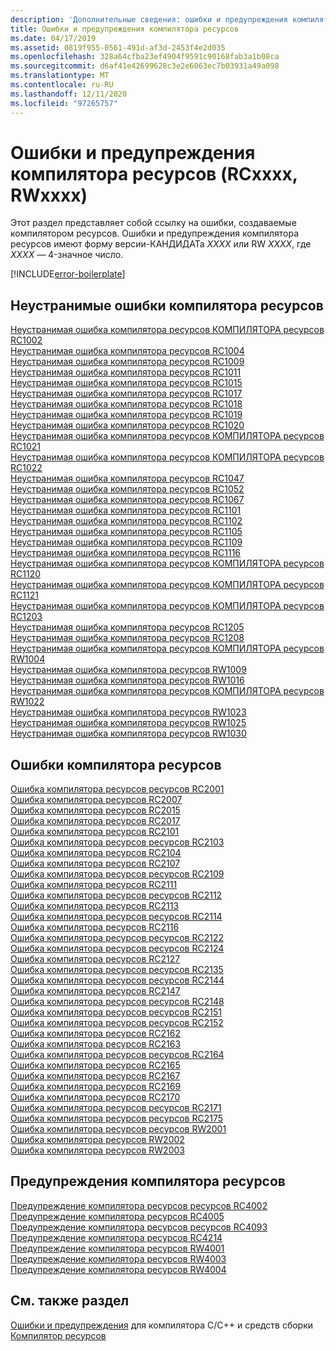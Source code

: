 ```yaml
---
description: 'Дополнительные сведения: ошибки и предупреждения компилятора ресурсов (Рккскскскс, Рвкскскскс)'
title: Ошибки и предупреждения компилятора ресурсов
ms.date: 04/17/2019
ms.assetid: 0819f955-0561-491d-af3d-2453f4e2d035
ms.openlocfilehash: 328a64cfba23ef4904f9591c90168fab3a1b08ca
ms.sourcegitcommit: d6af41e42699628c3e2e6063ec7b03931a49a098
ms.translationtype: MT
ms.contentlocale: ru-RU
ms.lasthandoff: 12/11/2020
ms.locfileid: "97265757"
---
```

# <a name="resource-compiler-errors-and-warnings-rcxxxx-rwxxxx"></a>Ошибки и предупреждения компилятора ресурсов (RCxxxx, RWxxxx)

Этот раздел представляет собой ссылку на ошибки, создаваемые компилятором ресурсов. Ошибки и предупреждения компилятора ресурсов имеют форму версии-КАНДИДАТа *XXXX* или RW *XXXX*, где *XXXX* — 4-значное число.

[!INCLUDE[error-boilerplate](../../error-messages/includes/error-boilerplate.md)]

## <a name="resource-compiler-fatal-errors"></a>Неустранимые ошибки компилятора ресурсов

[Неустранимая ошибка компилятора ресурсов КОМПИЛЯТОРА ресурсов RC1002](resource-compiler-fatal-error-rc1002.md) \
[Неустранимая ошибка компилятора ресурсов RC1004](resource-compiler-fatal-error-rc1004.md) \
[Неустранимая ошибка компилятора ресурсов RC1009](resource-compiler-fatal-error-rc1009.md) \
[Неустранимая ошибка компилятора ресурсов RC1011](resource-compiler-fatal-error-rc1011.md) \
[Неустранимая ошибка компилятора ресурсов RC1015](resource-compiler-fatal-error-rc1015.md) \
[Неустранимая ошибка компилятора ресурсов RC1017](resource-compiler-fatal-error-rc1017.md) \
[Неустранимая ошибка компилятора ресурсов RC1018](resource-compiler-fatal-error-rc1018.md) \
[Неустранимая ошибка компилятора ресурсов RC1019](resource-compiler-fatal-error-rc1019.md) \
[Неустранимая ошибка компилятора ресурсов RC1020](resource-compiler-fatal-error-rc1020.md) \
[Неустранимая ошибка компилятора ресурсов КОМПИЛЯТОРА ресурсов RC1021](resource-compiler-fatal-error-rc1021.md) \
[Неустранимая ошибка компилятора ресурсов КОМПИЛЯТОРА ресурсов RC1022](resource-compiler-fatal-error-rc1022.md) \
[Неустранимая ошибка компилятора ресурсов RC1047](resource-compiler-fatal-error-rc1047.md) \
[Неустранимая ошибка компилятора ресурсов RC1052](resource-compiler-fatal-error-rc1052.md) \
[Неустранимая ошибка компилятора ресурсов RC1067](resource-compiler-fatal-error-rc1067.md) \
[Неустранимая ошибка компилятора ресурсов RC1101](resource-compiler-fatal-error-rc1101.md) \
[Неустранимая ошибка компилятора ресурсов RC1102](resource-compiler-fatal-error-rc1102.md) \
[Неустранимая ошибка компилятора ресурсов RC1105](resource-compiler-fatal-error-rc1105.md) \
[Неустранимая ошибка компилятора ресурсов RC1109](resource-compiler-fatal-error-rc1109.md) \
[Неустранимая ошибка компилятора ресурсов RC1116](resource-compiler-fatal-error-rc1116.md) \
[Неустранимая ошибка компилятора ресурсов КОМПИЛЯТОРА ресурсов RC1120](resource-compiler-fatal-error-rc1120.md) \
[Неустранимая ошибка компилятора ресурсов КОМПИЛЯТОРА ресурсов RC1121](resource-compiler-fatal-error-rc1121.md) \
[Неустранимая ошибка компилятора ресурсов КОМПИЛЯТОРА ресурсов RC1203](resource-compiler-fatal-error-rc1203.md) \
[Неустранимая ошибка компилятора ресурсов RC1205](resource-compiler-fatal-error-rc1205.md) \
[Неустранимая ошибка компилятора ресурсов RC1208](resource-compiler-fatal-error-rc1208.md) \
[Неустранимая ошибка компилятора ресурсов КОМПИЛЯТОРА ресурсов RW1004](resource-compiler-fatal-error-rw1004.md) \
[Неустранимая ошибка компилятора ресурсов RW1009](resource-compiler-fatal-error-rw1009.md) \
[Неустранимая ошибка компилятора ресурсов RW1016](resource-compiler-fatal-error-rw1016.md) \
[Неустранимая ошибка компилятора ресурсов КОМПИЛЯТОРА ресурсов RW1022](resource-compiler-fatal-error-rw1022.md) \
[Неустранимая ошибка компилятора ресурсов RW1023](resource-compiler-fatal-error-rw1023.md) \
[Неустранимая ошибка компилятора ресурсов RW1025](resource-compiler-fatal-error-rw1025.md) \
[Неустранимая ошибка компилятора ресурсов RW1030](resource-compiler-fatal-error-rw1030.md)

## <a name="resource-compiler-errors"></a>Ошибки компилятора ресурсов

[Ошибка компилятора ресурсов ресурсов RC2001](resource-compiler-error-rc2001.md) \
[Ошибка компилятора ресурсов RC2007](resource-compiler-error-rc2007.md) \
[Ошибка компилятора ресурсов RC2015](resource-compiler-error-rc2015.md) \
[Ошибка компилятора ресурсов RC2017](resource-compiler-error-rc2017.md) \
[Ошибка компилятора ресурсов RC2101](resource-compiler-error-rc2101.md) \
[Ошибка компилятора ресурсов ресурсов RC2103](resource-compiler-error-rc2103.md) \
[Ошибка компилятора ресурсов RC2104](resource-compiler-error-rc2104.md) \
[Ошибка компилятора ресурсов RC2107](resource-compiler-error-rc2107.md) \
[Ошибка компилятора ресурсов ресурсов RC2109](resource-compiler-error-rc2109.md) \
[Ошибка компилятора ресурсов RC2111](resource-compiler-error-rc2111.md) \
[Ошибка компилятора ресурсов ресурсов RC2112](resource-compiler-error-rc2112.md) \
[Ошибка компилятора ресурсов RC2113](resource-compiler-error-rc2113.md) \
[Ошибка компилятора ресурсов ресурсов RC2114](resource-compiler-error-rc2114.md) \
[Ошибка компилятора ресурсов RC2116](resource-compiler-error-rc2116.md) \
[Ошибка компилятора ресурсов ресурсов RC2122](resource-compiler-error-rc2122.md) \
[Ошибка компилятора ресурсов ресурсов RC2124](resource-compiler-error-rc2124.md) \
[Ошибка компилятора ресурсов RC2127](resource-compiler-error-rc2127.md) \
[Ошибка компилятора ресурсов ресурсов RC2135](resource-compiler-error-rc2135.md) \
[Ошибка компилятора ресурсов ресурсов RC2144](resource-compiler-error-rc2144.md) \
[Ошибка компилятора ресурсов RC2147](resource-compiler-error-rc2147.md) \
[Ошибка компилятора ресурсов ресурсов RC2148](resource-compiler-error-rc2148.md) \
[Ошибка компилятора ресурсов ресурсов RC2151](resource-compiler-error-rc2151.md) \
[Ошибка компилятора ресурсов ресурсов RC2152](resource-compiler-error-rc2152.md) \
[Ошибка компилятора ресурсов RC2162](resource-compiler-error-rc2162.md) \
[Ошибка компилятора ресурсов RC2163](resource-compiler-error-rc2163.md) \
[Ошибка компилятора ресурсов ресурсов RC2164](resource-compiler-error-rc2164.md) \
[Ошибка компилятора ресурсов RC2165](resource-compiler-error-rc2165.md) \
[Ошибка компилятора ресурсов RC2167](resource-compiler-error-rc2167.md) \
[Ошибка компилятора ресурсов RC2169](resource-compiler-error-rc2169.md) \
[Ошибка компилятора ресурсов RC2170](resource-compiler-error-rc2170.md) \
[Ошибка компилятора ресурсов ресурсов RC2171](resource-compiler-error-rc2171.md) \
[Ошибка компилятора ресурсов ресурсов RC2175](resource-compiler-error-rc2175.md) \
[Ошибка компилятора ресурсов ресурсов RW2001](resource-compiler-error-rw2001.md) \
[Ошибка компилятора ресурсов RW2002](resource-compiler-error-rw2002.md) \
[Ошибка компилятора ресурсов RW2003](resource-compiler-error-rw2003.md)

## <a name="resource-compiler-warnings"></a>Предупреждения компилятора ресурсов

[Предупреждение компилятора ресурсов ресурсов RC4002](resource-compiler-warning-rc4002.md) \
[Предупреждение компилятора ресурсов RC4005](resource-compiler-warning-rc4005.md) \
[Предупреждение компилятора ресурсов ресурсов RC4093](resource-compiler-warning-rc4093.md) \
[Предупреждение компилятора ресурсов RC4214](resource-compiler-warning-rc4214.md) \
[Предупреждение компилятора ресурсов RW4001](resource-compiler-warning-rw4001.md) \
[Предупреждение компилятора ресурсов RW4003](resource-compiler-warning-rw4003.md) \
[Предупреждение компилятора ресурсов RW4004](resource-compiler-warning-rw4004.md)

## <a name="see-also"></a>См. также раздел

[Ошибки и предупреждения](../compiler-errors-1/c-cpp-build-errors.md) 
 для компилятора C/C++ и средств сборки [Компилятор ресурсов](/windows/win32/menurc/resource-compiler)
